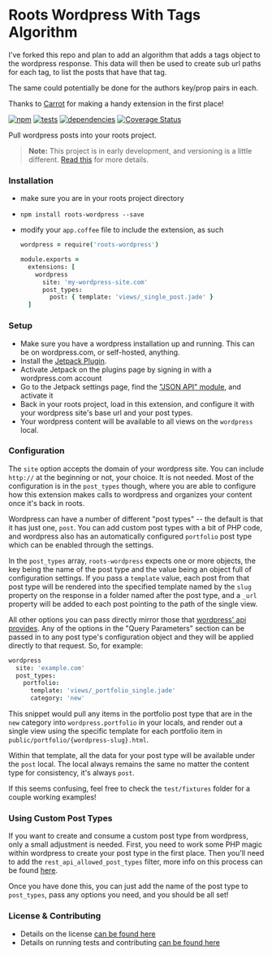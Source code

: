 Roots Wordpress With Tags Algorithm
================
I've forked this repo and plan to add an algorithm that adds a tags object to the wordpress response.  This data will then be used to create sub url paths for each tag, to list the posts that have that tag. 

The same could potentially be done for the authors key/prop pairs in each. 

Thanks to [Carrot](https://github.com/carrot/roots-wordpress) for making a handy extension in the first place! 

[![npm](https://img.shields.io/npm/v/roots-wordpress.svg?style=flat)](http://badge.fury.io/js/roots-wordpress) [![tests](https://img.shields.io/travis/carrot/roots-wordpress/master.svg?style=flat)](https://travis-ci.org/carrot/roots-wordpress) [![dependencies](https://img.shields.io/gemnasium/carrot/roots-wordpress.svg?style=flat)](https://gemnasium.com/carrot/roots-wordpress) [![Coverage Status](https://img.shields.io/coveralls/carrot/roots-wordpress.svg?style=flat)](https://coveralls.io/r/carrot/roots-wordpress?branch=master)

Pull wordpress posts into your roots project.

> **Note:** This project is in early development, and versioning is a little different. [Read this](http://markup.im/#q4_cRZ1Q) for more details.

### Installation

- make sure you are in your roots project directory
- `npm install roots-wordpress --save`
- modify your `app.coffee` file to include the extension, as such

  ```coffee
  wordpress = require('roots-wordpress')

  module.exports =
    extensions: [
      wordpress
        site: 'my-wordpress-site.com'
        post_types:
          post: { template: 'views/_single_post.jade' }
    ]
  ```

### Setup

- Make sure you have a wordpress installation up and running. This can be on wordpress.com, or self-hosted, anything.
- Install the [Jetpack Plugin](https://wordpress.org/plugins/jetpack/).
- Activate Jetpack on the plugins page by signing in with a wordpress.com account
- Go to the Jetpack settings page, find the ["JSON API" module](https://s3.amazonaws.com/f.cl.ly/items/2Y391I1D321L3k3d0A2X/Screen%20Shot%202015-02-03%20at%2012.30.50%20PM.png), and activate it
- Back in your roots project, load in this extension, and configure it with your wordpress site's base url and your post types.
- Your wordpress content will be available to all views on the `wordpress` local.

### Configuration

The `site` option accepts the domain of your wordpress site. You can include `http://` at the beginning or not, your choice. It is not needed. Most of the configuration is in the `post_types` though, where you are able to configure how this extension makes calls to wordpress and organizes your content once it's back in roots.

Wordpress can have a number of different "post types" -- the default is that it has just one, `post`. You can add custom post types with a bit of PHP code, and wordpress also has an automatically configured `portfolio` post type which can be enabled through the settings.

In the `post_types` array, `roots-wordpress` expects one or more objects, the key being the name of the post type and the value being an object full of configuration settings. If you pass a `template` value, each post from that post type will be rendered into the specified template named by the `slug` property on the response in a folder named after the post type, and a `_url` property will be added to each post pointing to the path of the single view.

All other options you can pass directly mirror those that [wordpress' api provides](https://developer.wordpress.com/docs/api/1/get/sites/%24site/posts/). Any of the options in the "Query Parameters" section can be passed in to any post type's configuration object and they will be applied directly to that request. So, for example:

```coffee
wordpress
  site: 'example.com'
  post_types:
    portfolio:
      template: 'views/_portfolio_single.jade'
      category: 'new'
```

This snippet would pull any items in the portfolio post type that are in the `new` category into `wordpress.portfolio` in your locals, and render out a single view using the specific template for each portfolio item in `public/portfolio/{wordpress-slug}.html`.

Within that template, all the data for your post type will be available under the `post` local. The local always remains the same no matter the content type for consistency, it's always `post`.

If this seems confusing, feel free to check the `test/fixtures` folder for a couple working examples!

### Using Custom Post Types

If you want to create and consume a custom post type from wordpress, only a small adjustment is needed. First, you need to work some PHP magic within wordpress to create your post type in the first place. Then you'll need to add the `rest_api_allowed_post_types` filter, more info on this process can be found [here](https://developer.wordpress.com/2013/04/26/custom-post-type-and-metadata-support-in-the-rest-api/).

Once you have done this, you can just add the name of the post type to `post_types`, pass any options you need, and you should be all set!

### License & Contributing

- Details on the license [can be found here](LICENSE.md)
- Details on running tests and contributing [can be found here](contributing.md)
